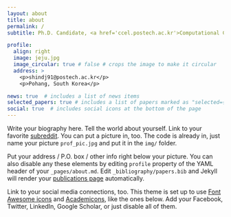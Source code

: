 ```yaml
---
layout: about
title: about
permalink: /
subtitle: Ph.D. Candidate, <a href='ccel.postech.ac.kr'>Computational Catalysis and Emerging Materials Laboratory (CCEL)</a>,<br> <a href='ce.postech.ac.kr'>Dept. of Chem. Eng.</a>, <a href='postech.ac.kr'>Pohang University of Science and Technology (POSTECH)</a>

profile:
  align: right
  image: jeju.jpg
  image_circular: true # false # crops the image to make it circular
  address: >
    <p>shindj91@postech.ac.kr</p>
    <p>Pohang, South Korea</p>

news: true  # includes a list of news items
selected_papers: true # includes a list of papers marked as "selected={true}"
social: true  # includes social icons at the bottom of the page
---
```


Write your biography here. Tell the world about yourself. Link to your favorite [subreddit](http://reddit.com). You can put a picture in, too. The code is already in, just name your picture `prof_pic.jpg` and put it in the `img/` folder.

Put your address / P.O. box / other info right below your picture. You can also disable any these elements by editing `profile` property of the YAML header of your `_pages/about.md`. Edit `_bibliography/papers.bib` and Jekyll will render your [publications page](/al-folio/publications/) automatically.

Link to your social media connections, too. This theme is set up to use [Font Awesome icons](http://fortawesome.github.io/Font-Awesome/) and [Academicons](https://jpswalsh.github.io/academicons/), like the ones below. Add your Facebook, Twitter, LinkedIn, Google Scholar, or just disable all of them.
